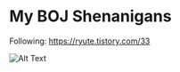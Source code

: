 # My BOJ Shenanigans

Following: https://ryute.tistory.com/33

![Alt Text](https://media1.tenor.com/m/D1Ws8C4pZQAAAAAC/spongebob-patrick.gif)